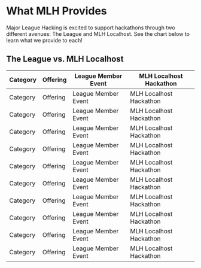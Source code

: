 # What MLH Provides

Major League Hacking is excited to support hackathons through two different avenues: The League and MLH Localhost. See the chart below to learn what we provide to each!

## The League vs. MLH Localhost

| Category    | Offering     | League Member Event  | MLH Localhost Hackathon  |
| ----------- | ------------ | -------------------- | ------------------------ |
| Category    | Offering     | League Member Event  | MLH Localhost Hackathon  |
| Category    | Offering     | League Member Event  | MLH Localhost Hackathon  |
| Category    | Offering     | League Member Event  | MLH Localhost Hackathon  |
| Category    | Offering     | League Member Event  | MLH Localhost Hackathon  |
| Category    | Offering     | League Member Event  | MLH Localhost Hackathon  |
| Category    | Offering     | League Member Event  | MLH Localhost Hackathon  |
| Category    | Offering     | League Member Event  | MLH Localhost Hackathon  |
| Category    | Offering     | League Member Event  | MLH Localhost Hackathon  |
| Category    | Offering     | League Member Event  | MLH Localhost Hackathon  |
| Category    | Offering     | League Member Event  | MLH Localhost Hackathon  |
